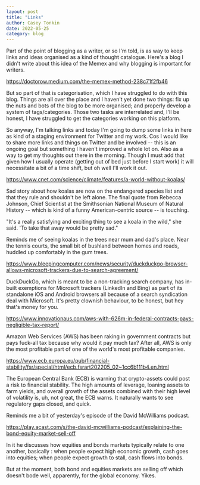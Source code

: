 ```yaml
---
layout: post
title: "Links"
author: Casey Tonkin
date: 2022-05-25
category: blog
---
```


Part of the point of blogging as a writer, or so I'm told, is as way to keep links and ideas organised as a kind of thought catalogue. Here's a blog I didn't write about 
this idea of the Memex and why blogging is important for writers.

<a href = 'https://doctorow.medium.com/the-memex-method-238c71f2fb46'>https://doctorow.medium.com/the-memex-method-238c71f2fb46</a>

But so part of that is categorisation, which I have struggled to do with this blog. Things are all over the place and I haven't yet done two things: fix up the nuts and bots 
of the blog to be more organised; and properly develop a system of tags/categories. Those two tasks are interrelated and, I'll be honest, I have struggled to get the categories working 
on this platform.

So anyway, I'm talking links and today I'm going to dump some links in here as kind of a staging environment for Twitter and my work. Cos I would like to share more links and 
things on Twitter and be involved -- this is an ongoing goal but something I haven't improved a whole lot on. Also as a way to get my thoughts out there in the morning. Though 
I must add that given how I usually operate (getting out of bed just before I start work) it will necessitate a bit of a time shift, but oh well I'll work it out.

<a href = 'https://www.cnet.com/science/climate/features/a-world-without-koalas/'>https://www.cnet.com/science/climate/features/a-world-without-koalas/</a>

Sad story about how koalas are now on the endangered species list and that they rule and shouldn't be left alone. The final quote from Rebecca Johnson, Chief Scientist at the Smithsonian 
National Museum of Natural History -- which is kind of a funny American-centric source -- is touching.

"It's a really satisfying and exciting thing to see a koala in the wild," she said. 'To take that away would be pretty sad."

Reminds me of seeing koalas in the trees near mum and dad's place. Near the tennis courts, the small bit of bushland between homes and roads, huddled up comfortably in the gum trees.

<a href = 'https://www.bleepingcomputer.com/news/security/duckduckgo-browser-allows-microsoft-trackers-due-to-search-agreement/'>https://www.bleepingcomputer.com/news/security/duckduckgo-browser-allows-microsoft-trackers-due-to-search-agreement/</a>

DuckDuckGo, which is meant to be a non-tracking search company, has in-built exemptions for Microsoft trackers (LinkedIn and Bing) as part of its standalone iOS and Android
browsers all because of a search syndication deal with Microsoft. It's pretty clownish behaviour, to be honest, but hey that's money for you.

<a href = 'https://www.innovationaus.com/aws-with-626m-in-federal-contracts-pays-negligible-tax-report/'>https://www.innovationaus.com/aws-with-626m-in-federal-contracts-pays-negligible-tax-report/</a>

Amazon Web Services (AWS) has been raking in government contracts but pays fuck-all tax because why would it pay much tax? After all, AWS is only the most profitable part of one of 
the world's most profitable companies.

<a href = 'https://www.ecb.europa.eu/pub/financial-stability/fsr/special/html/ecb.fsrart202205_02~1cc6b111b4.en.html'>https://www.ecb.europa.eu/pub/financial-stability/fsr/special/html/ecb.fsrart202205_02~1cc6b111b4.en.html</a>

The European Central Bank (ECB) is warning that crypto-assets could post a risk to financial stability. The high amounts of leverage, loaning assets to farm yields, and 
overall growth of the assets combined with their high level of volatility is, uh, not great, the ECB warns. It naturally wants to see regulatory gaps closed, and quick.

Reminds me a bit of yesterday's episode of the David McWilliams podcast.

<a href = 'https://play.acast.com/s/the-david-mcwilliams-podcast/explaining-the-bond-equity-market-sell-off'>https://play.acast.com/s/the-david-mcwilliams-podcast/explaining-the-bond-equity-market-sell-off</a>

In it he discusses how equities and bonds markets typically relate to one another, basically : when people expect high economic growth, cash goes into equities; 
when people expect growth to stall, cash flows into bonds.

But at the moment, both bond and equities markets are selling off which doesn't bode well, apparently, for the global economy. Yikes.




